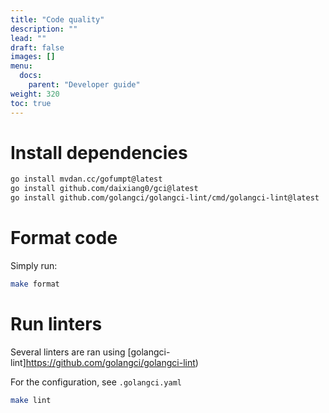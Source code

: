 ```yaml
---
title: "Code quality"
description: ""
lead: ""
draft: false
images: []
menu:
  docs:
    parent: "Developer guide"
weight: 320
toc: true
---
```


# Install dependencies

```bash
go install mvdan.cc/gofumpt@latest
go install github.com/daixiang0/gci@latest
go install github.com/golangci/golangci-lint/cmd/golangci-lint@latest
```

# Format code

Simply run:

```bash
make format
```

# Run linters

Several linters are ran using [golangci-lint]https://github.com/golangci/golangci-lint)

For the configuration, see `.golangci.yaml`

```bash
make lint
```